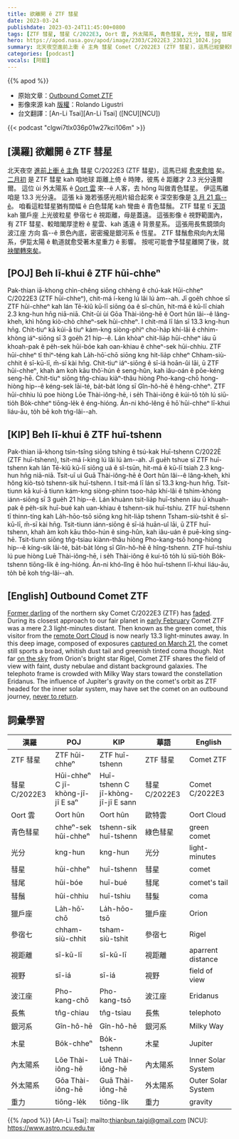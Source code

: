 ```yaml
---
title: 欲離開 ê ZTF 彗星
date: 2023-03-24
publishdate: 2023-03-24T11:45:00+0800
tags: [ZTF 彗星, 彗星 C/2022E3, Oort 雲, 外太陽系, 青色彗星, 光分, 彗星, 彗尾, 彗鬚, 獵戶座, 參宿七, 視距離, 視野, 波江座, 長焦, 銀河系, 木星, 內太陽系, 重力]
hero: https://apod.nasa.gov/apod/image/2303/C2022E3_230321_1024.jpg
summary: 北天夜空進前上衝 ê 主角 彗星 Comet C/2022E3 (ZTF 彗星)，這馬已經變較暗矣。
categories: [podcast]
vocals: [阿錕]
---
```


{{% apod %}}

- 原始文章：[Outbound Comet ZTF](https://apod.nasa.gov/apod/ap230324.html)
- 影像來源 kah [版權][copyright]：Rolando Ligustri
- 台文翻譯：[An-Li Tsai][An-Li Tsai] ([NCU][NCU])

{{< podcast "clgwi7tlx036p01w27kci106m" >}}

## [漢羅] 欲離開 ê ZTF 彗星
北天夜空 [進前上衝 ê 主角][Former darling] 彗星 C/2022E3 (ZTF 彗星)，這馬已經 [愈來愈暗][faded] 矣。
[二月初][early February] 是 ZTF 彗星 kah 咱地球 距離上倚 ê 時陣，彼馬 ê 距離才 2.3 光分遠爾爾。
這位 ùi 外太陽系 ê [Oort 雲][remote Oort Cloud] 來--ê 人客，去 hŏng 叫做青色彗星。
伊這馬離咱是 13.3 光分遠。
這張 kā 幾若張感光相片組合起來 ê 深空影像是 [3 月 21 翕--ê][captured on March 21]。
咱看這粒彗星猶有闊幅 ê 白色彗尾 kah 彎曲 ê 青色彗鬚。
ZTF 彗星 tī [天頂][on the sky] kah 獵戶座 上光彼粒星 參宿七 ê 視距離，毋是蓋遠。
這張影像 ê 視野範圍內，有 ZTF 彗星、較暗閣厚塗粉 ê 星雲、kah 遙遠 ê 背景星系。
這張用長焦鏡頭向 波江座 方向 翕--ê 景色內底，密密攏是銀河系 ê 恆星。
ZTF 彗鬚愈飛向內太陽系，伊踅太陽 ê 軌道就愈受著木星重力 ê 影響。
按呢可能會予彗星離開了後，就 [袂閣轉來矣][never to return]。

## [POJ] Beh lī-khui ê ZTF hūi-chheⁿ
Pak-thian iā-khong chìn-chêng siōng chhèng ê chú-kak Hūi-chheⁿ C/2022E3 (ZTF hūi-chheⁿ), chit-má í-keng lú lâi lú àm--ah.
Jī goe̍h chhoe sī ZTF hūi-chheⁿ kah lán Tē-kiû kū-lī siōng óa ê sî-chūn, hit-má ê kū-lī chiah 2.3 kng-hun hn̄g niā-niā.
Chit-ūi ùi Gōa Thài-iông-hē ê Oort hûn lâi--ê lâng-kheh, khì hŏng kiò-chò chheⁿ-sek hūi-chheⁿ.
I chit-má lī lán sī 13.3 kng-hun hn̄g.
Chit-tiuⁿ kā kúi-ā tiuⁿ kám-kng siòng-phìⁿ cho͘-ha̍p khí-lâi ê chhim-khòng iáⁿ-siōng sī 3 goe̍h 21 hip--ê.
Lán khòaⁿ chit-lia̍p hūi-chheⁿ iáu ū khoah-pak ê pe̍h-sek hūi-bóe kah oan-khiau ê chheⁿ-sek hūi-chhiu.
ZTF hūi-chheⁿ tī thiⁿ-téng kah La̍h-hō͘-chō siōng kng hit-lia̍p chheⁿ Chham-siù-chhit ê sī-kū-lī, m̄-sī kài hn̄g.
Chit-tiuⁿ iáⁿ-siōng ê sī-iá hoān-ûi lāi, ū ZTF hūi-chheⁿ, khah àm koh kāu thô͘-hún ê seng-hûn, kah iâu-oán ê pōe-kéng seng-hē.
Chit-tiuⁿ siōng tn̂g-chiau kiàⁿ-thâu hiòng Pho-kang-chō hong-hiòng hip--ê kéng-sek lāi-té, ba̍t-ba̍t lóng sī Gîn-hô-hē ê hêng-chheⁿ.
ZTF hūi-chhiu lú poe hiòng Lōe Thài-iông-hē, i se̍h Thài-iông ê kúi-tō to̍h lú siū-tio̍h Bo̍k-chheⁿ tiōng-le̍k ê éng-hióng.
Án-ni khó-lêng ē hō͘ hūi-chheⁿ lī-khui liáu-āu, to̍h bē koh tńg-lâi--ah.

## [KIP] Beh lī-khui ê ZTF huī-tshenn
Pak-thian iā-khong tsìn-tsîng siōng tshìng ê tsú-kak Huī-tshenn C/2022È (ZTF huī-tshenn), tsit-má í-king lú lâi lú àm--ah.
Jī gue̍h tshue sī ZTF huī-tshenn kah lán Tē-kiû kū-lī siōng uá ê sî-tsūn, hit-má ê kū-lī tsiah 2.3 kng-hun hn̄g niā-niā.
Tsit-uī uì Guā Thài-iông-hē ê Oort hûn lâi--ê lâng-kheh, khì hŏng kiò-tsò tshenn-sik huī-tshenn.
I tsit-má lī lán sī 13.3 kng-hun hn̄g.
Tsit-tiunn kā kuí-ā tiunn kám-kng siòng-phìnn tsoo-ha̍p khí-lâi ê tshim-khòng iánn-siōng sī 3 gue̍h 21 hip--ê.
Lán khuànn tsit-lia̍p huī-tshenn iáu ū khuah-pak ê pe̍h-sik huī-bué kah uan-khiau ê tshenn-sik huī-tshiu.
ZTF huī-tshenn tī thinn-tíng kah La̍h-hōo-tsō siōng kng hit-lia̍p tshenn Tsham-siù-tshit ê sī-kū-lī, m̄-sī kài hn̄g.
Tsit-tiunn iánn-siōng ê sī-iá huān-uî lāi, ū ZTF huī-tshenn, khah àm koh kāu thôo-hún ê sing-hûn, kah iâu-uán ê puē-kíng sing-hē.
Tsit-tiunn siōng tn̂g-tsiau kiànn-thâu hiòng Pho-kang-tsō hong-hiòng hip--ê kíng-sik lāi-té, ba̍t-ba̍t lóng sī Gîn-hô-hē ê hîng-tshenn.
ZTF huī-tshiu lú pue hiòng Luē Thài-iông-hē, i se̍h Thài-iông ê kuí-tō to̍h lú siū-tio̍h Bo̍k-tshenn tiōng-li̍k ê íng-hióng.
Án-ni khó-lîng ē hōo huī-tshenn lī-khui liáu-āu, to̍h bē koh tńg-lâi--ah.

## [English] Outbound Comet ZTF
[Former darling][Former darling] of the northern sky Comet C/2022E3 (ZTF) has [faded][faded].
During its closest approach to our fair planet in [early February][early February] Comet ZTF was a mere 2.3 light-minutes distant.
Then known as the green comet, this visitor from the [remote Oort Cloud][remote Oort Cloud] is now nearly 13.3 light-minutes away.
In this deep image, composed of exposures [captured on March 21][captured on March 21], the comet still sports a broad, whitish dust tail and greenish tinted coma though.
Not far [on the sky][on the sky] from Orion's bright star Rigel, Comet ZTF shares the field of view with faint, dusty nebulae and distant background galaxies.
The telephoto frame is crowded with Milky Way stars toward the constellation Eridanus.
The influence of Jupiter's gravity on the comet's orbit as ZTF headed for the inner solar system, may have set the comet on an outbound journey, [never to return][never to return].

## 詞彙學習

|漢羅|POJ|KIP|華語|English|
|-|-|-|-|-|
|ZTF 彗星|ZTF hūi-chheⁿ|ZTF huī-tshenn|ZTF 彗星|Comet ZTF|
|彗星 C/2022E3|Hūi-chheⁿ C jī-khòng-jī-jī E saⁿ|Huī-tshenn C jī-khòng-jī-jī E sann|彗星 C/2022E3|Comet C/2022E3|
|Oort 雲|Oort hûn|Oort hûn|歐特雲|Oort Cloud|
|青色彗星|chheⁿ-sek hūi-chheⁿ|tshenn-sik huī-tshenn|綠色彗星|green comet|
|光分|kng-hun|kng-hun|光分|light-minutes|
|彗星|hūi-chheⁿ|huī-tshenn|彗星|comet|
|彗尾|hūi-bóe|huī-bué|彗尾|comet's tail|
|彗鬚|hūi-chhiu|huī-tshiu|彗髮|coma|
|獵戶座|La̍h-hō͘-chō|La̍h-hōo-tsō|獵戶座|Orion|
|參宿七|chham-siù-chhit|tsham-siù-tshit|參宿七|Rigel|
|視距離|sī-kū-lī|sī-kū-lī|視距離|aparrent distance|
|視野|sī-iá|sī-iá|視野|field of view|
|波江座|Pho-kang-chō|Pho-kang-tsō|波江座|Eridanus|
|長焦|tn̂g-chiau|tn̂g-tsiau|長焦|telephoto|
|銀河系|Gîn-hô-hē|Gîn-hô-hē|銀河系|Milky Way|
|木星|Bo̍k-chheⁿ|Bo̍k-tshenn|木星|Jupiter|
|內太陽系|Lōe Thài-iông-hē|Luē Thài-iông-hē|內太陽系|Inner Solar System|
|外太陽系|Gōa Thài-iông-hē|Guā Thài-iông-hē|外太陽系|Outer Solar System|
|重力|tiōng-le̍k|tiōng-li̍k|重力|gravity|

{{% /apod %}}
[An-Li Tsai]: mailto:thianbun.taigi@gmail.com
[NCU]: https://www.astro.ncu.edu.tw

[copyright]: https://apod.nasa.gov/apod/fap/lib/about_apod.html#srapply
[License]: https://creativecommons.org/licenses/by/2.0/

[Former darling]:https://www.facebook.com/media/set/?set=a.172146088847310
[faded]:http://aerith.net/comet/catalog/2022E3/2022E3.html
[early February]:https://apod.nasa.gov/apod/ap230210.html
[remote Oort Cloud]:https://solarsystem.nasa.gov/solar-system/oort-cloud/in-depth/
[captured on March 21]:https://www.facebook.com/photo/?fbid=6646932448668479&set=ecnf.100000553682989
[on the sky]:https://theskylive.com/c2022e3-info
[never to return]:https://www.adlerplanetarium.org/blog/does-comet-c-2022-e3-ztf-have-a-hyperbolic-orbit-or-a-50000-year-orbit/
